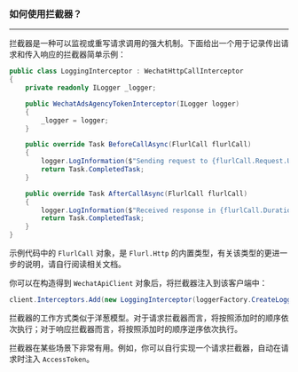 ﻿### 如何使用拦截器？

---

拦截器是一种可以监视或重写请求调用的强大机制。下面给出一个用于记录传出请求和传入响应的拦截器简单示例：

```csharp
public class LoggingInterceptor : WechatHttpCallInterceptor
{
    private readonly ILogger _logger;

    public WechatAdsAgencyTokenInterceptor(ILogger logger)
    {
        _logger = logger;
    }

    public override Task BeforeCallAsync(FlurlCall flurlCall)
    {
        logger.LogInformation($"Sending request to {flurlCall.Request.Url} on {DateTimeOffset.Now}.");
        return Task.CompletedTask;
    }

    public override Task AfterCallAsync(FlurlCall flurlCall)
    {
        logger.LogInformation($"Received response in {flurlCall.Duration.Value.TotalMilliseconds}ms.");
        return Task.CompletedTask;
    }
}
```

示例代码中的 `FlurlCall` 对象，是 `Flurl.Http` 的内置类型，有关该类型的更进一步的说明，请自行阅读相关文档。

你可以在构造得到 `WechatApiClient` 对象后，将拦截器注入到该客户端中：

```csharp
client.Interceptors.Add(new LoggingInterceptor(loggerFactory.CreateLogger()));
```

拦截器的工作方式类似于洋葱模型。对于请求拦截器而言，将按照添加时的顺序依次执行；对于响应拦截器而言，将按照添加时的顺序逆序依次执行。

拦截器在某些场景下非常有用。例如，你可以自行实现一个请求拦截器，自动在请求时注入 `AccessToken`。
